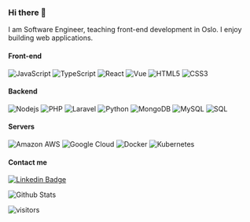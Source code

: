 ### Hi there 👋

I am Software Engineer, teaching front-end development in Oslo. I enjoy building web applications.

#### Front-end

![JavaScript](https://img.shields.io/badge/-JavaScript-black?style=flat-square&logo=javascript)
![TypeScript](https://img.shields.io/badge/-TypeScript-eeeeee?style=flat-square&logo=typescript)
![React](https://img.shields.io/badge/-React-black?style=flat-square&logo=react)
![Vue](https://img.shields.io/badge/-Vue-eeeeee?style=flat-square&logo=vue.js)
![HTML5](https://img.shields.io/badge/-HTML5-E34F26?style=flat-square&logo=html5&logoColor=white)
![CSS3](https://img.shields.io/badge/-CSS3-1572B6?style=flat-square&logo=css3)

#### Backend

![Nodejs](https://img.shields.io/badge/-Node.js-black?style=flat-square&logo=Node.js)
![PHP](https://img.shields.io/badge/-PHP-4F5B93?style=flat-square&logo=php)
![Laravel](https://img.shields.io/badge/-Laravel-CCCCCC?style=flat-square&logo=laravel)
![Python](https://img.shields.io/badge/-Python-black?style=flat-square&logo=Python)
![MongoDB](https://img.shields.io/badge/-MongoDB-black?style=flat-square&logo=mongodb)
![MySQL](https://img.shields.io/badge/-MySQL-black?style=flat-square&logo=mysql)
![SQL](https://img.shields.io/badge/-SQL-blue?style=flat-square&logo=sql)

#### Servers

![Amazon AWS](https://img.shields.io/badge/Amazon%20AWS-e76d0c?style=flat-square&logo=amazon-aws)
![Google Cloud](https://img.shields.io/badge/Google%20Cloud-black?style=flat-square&logo=google-cloud)
![Docker](https://img.shields.io/badge/-Docker-black?style=flat-square&logo=docker)
![Kubernetes](https://img.shields.io/badge/-Kubernetes-cccccc?style=flat-square&logo=kubernetes)

#### Contact me

[![Linkedin Badge](https://img.shields.io/badge/-mannuel-ferreira?style=flat-square&logo=Linkedin&logoColor=white&link=https://www.linkedin.com/in/mannuelferreira/)](https://www.linkedin.com/in/mannuelferreira/)

![Github Stats](https://github-readme-stats.vercel.app/api?username=mannuelf&count_private=true&show_icons=true&include_all_commits=true)

![visitors](https://visitor-badge.glitch.me/badge?page_id=mannuelf)
